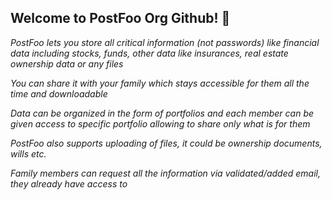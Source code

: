 ## Welcome to PostFoo Org Github! 👋

_PostFoo lets you store all critical information (not passwords) like financial data including stocks, funds, other data like insurances, real estate ownership data or any files_

_You can share it with your family which stays accessible for them all the time and downloadable_

_Data can be organized in the form of portfolios and each member can be given access to specific portfolio allowing to share only what is for them_

_PostFoo also supports uploading of files, it could be ownership documents, wills etc._

_Family members can request all the information via validated/added email, they already have access to_

